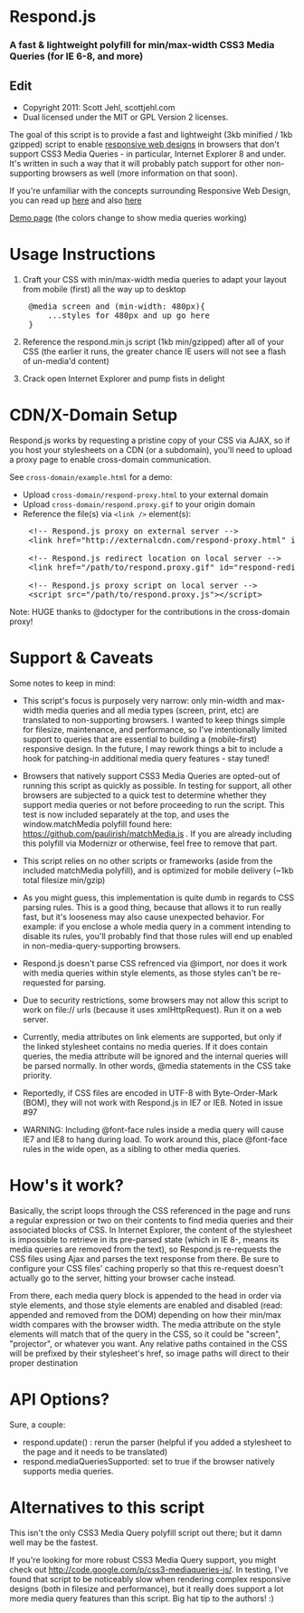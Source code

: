 # Respond.js 
### A fast & lightweight polyfill for min/max-width CSS3 Media Queries (for IE 6-8, and more)

## Edit

 - Copyright 2011: Scott Jehl, scottjehl.com
 - Dual licensed under the MIT or GPL Version 2 licenses. 
 
The goal of this script is to provide a fast and lightweight (3kb minified / 1kb gzipped) script to enable [responsive web designs](http://www.alistapart.com/articles/responsive-web-design/) in browsers that don't support CSS3 Media Queries - in particular, Internet Explorer 8 and under. It's written in such a way that it will probably patch support for other non-supporting browsers as well (more information on that soon).

If you're unfamiliar with the concepts surrounding Responsive Web Design, you can read up [here](http://www.alistapart.com/articles/responsive-web-design/) and also [here](http://filamentgroup.com/examples/responsive-images/)

[Demo page](http://scottjehl.github.com/Respond/test/test.html) (the colors change to show media queries working)


Usage Instructions
======

1. Craft your CSS with min/max-width media queries to adapt your layout from mobile (first) all the way up to desktop


<pre>
    @media screen and (min-width: 480px){
        ...styles for 480px and up go here
    }
</pre>

2. Reference the respond.min.js script (1kb min/gzipped) after all of your CSS (the earlier it runs, the greater chance IE users will not see a flash of un-media'd content)

3. Crack open Internet Explorer and pump fists in delight


CDN/X-Domain Setup
======

Respond.js works by requesting a pristine copy of your CSS via AJAX, so if you host your stylesheets on a CDN (or a subdomain), you'll need to upload a proxy page to enable cross-domain communication.

See `cross-domain/example.html` for a demo:

- Upload `cross-domain/respond-proxy.html` to your external domain
- Upload `cross-domain/respond.proxy.gif` to your origin domain
- Reference the file(s) via `<link />` element(s):

<pre>
	&lt;!-- Respond.js proxy on external server --&gt;
	&lt;link href=&quot;http://externalcdn.com/respond-proxy.html&quot; id=&quot;respond-proxy&quot; rel=&quot;respond-proxy&quot; /&gt;
	
	&lt;!-- Respond.js redirect location on local server --&gt;
	&lt;link href=&quot;/path/to/respond.proxy.gif&quot; id=&quot;respond-redirect&quot; rel=&quot;respond-redirect&quot; /&gt;
	
	&lt;!-- Respond.js proxy script on local server --&gt;
	&lt;script src="/path/to/respond.proxy.js"&gt;&lt;/script&gt;
</pre>

Note: HUGE thanks to @doctyper for the contributions in the cross-domain proxy!


Support & Caveats
======

Some notes to keep in mind:

- This script's focus is purposely very narrow: only min-width and max-width media queries and all media types (screen, print, etc) are translated to non-supporting browsers. I wanted to keep things simple for filesize, maintenance, and performance, so I've intentionally limited support to queries that are essential to building a (mobile-first) responsive design. In the future, I may rework things a bit to include a hook for patching-in additional media query features - stay tuned!

- Browsers that natively support CSS3 Media Queries are opted-out of running this script as quickly as possible. In testing for support, all other browsers are subjected to a quick  test to determine whether they support media queries or not before proceeding to run the script. This test is now included separately at the top, and uses the window.matchMedia polyfill found here: https://github.com/paulirish/matchMedia.js . If you are already including this polyfill via Modernizr or otherwise, feel free to remove that part.

- This script relies on no other scripts or frameworks (aside from the included matchMedia polyfill), and is optimized for mobile delivery (~1kb total filesize min/gzip)

- As you might guess, this implementation is quite dumb in regards to CSS parsing rules. This is a good thing, because that allows it to run really fast, but it's looseness may also cause unexpected behavior. For example: if you enclose a whole media query in a comment intending to disable its rules, you'll probably find that those rules will end up enabled in non-media-query-supporting browsers.

- Respond.js doesn't parse CSS refrenced via @import, nor does it work with media queries within style elements, as those styles can't be re-requested for parsing.

- Due to security restrictions, some browsers may not allow this script to work on file:// urls (because it uses xmlHttpRequest). Run it on a web server.

- Currently, media attributes on link elements are supported, but only if the linked stylesheet contains no media queries. If it does contain queries, the media attribute will be ignored and the internal queries will be parsed normally. In other words, @media statements in the CSS take priority.

- Reportedly, if CSS files are encoded in UTF-8 with Byte-Order-Mark (BOM), they will not work with Respond.js in IE7 or IE8. Noted in issue #97

- WARNING: Including @font-face rules inside a media query will cause IE7 and IE8 to hang during load. To work around this, place @font-face rules in the wide open, as a sibling to other media queries. 


How's it work?
======
Basically, the script loops through the CSS referenced in the page and runs a regular expression or two on their contents to find media queries and their associated blocks of CSS. In Internet Explorer, the content of the stylesheet is impossible to retrieve in its pre-parsed state (which in IE 8-, means its media queries are removed from the text), so Respond.js re-requests the CSS files using Ajax and parses the text response from there. Be sure to configure your CSS files' caching properly so that this re-request doesn't actually go to the server, hitting your browser cache instead.

From there, each media query block is appended to the head in order via style elements, and those style elements are enabled and disabled (read: appended and removed from the DOM) depending on how their min/max width compares with the browser width. The media attribute on the style elements will match that of the query in the CSS, so it could be "screen", "projector", or whatever you want. Any relative paths contained in the CSS will be prefixed by their stylesheet's href, so image paths will direct to their proper destination

API Options?
======
Sure, a couple:

- respond.update() : rerun the parser (helpful if you added a stylesheet to the page and it needs to be translated)
- respond.mediaQueriesSupported: set to true if the browser natively supports media queries. 




Alternatives to this script
======
This isn't the only CSS3 Media Query polyfill script out there; but it damn well may be the fastest.

If you're looking for more robust CSS3 Media Query support, you might check out http://code.google.com/p/css3-mediaqueries-js/. In testing, I've found that script to be noticeably slow when rendering complex responsive designs (both in filesize and performance), but it really does support a lot more media query features than this script. Big hat tip to the authors! :)
